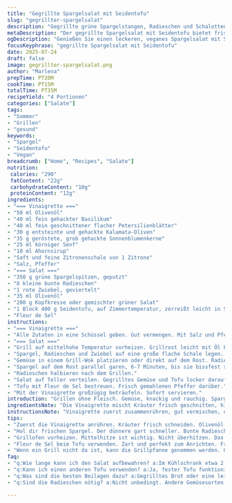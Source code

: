 ```yaml
---
title: "Gegrillte Spargelsalat mit Seidentofu"
slug: "gegrillter-spargelsalat"
description: "Gegrillte grüne Spargelstangen, Radieschen und Schalotten in Olivenöl mit einer kräuterwürzigen Vinaigrette aus gekörntem Senf, Zitronenzeste und Kernen. Seidentofu in grobe Stücke gerissen, leicht gesalzen. Radieschen werden halbiert nach Grillen. Gemüse al dente, würzig, erdig. Geschmacksnoten variieren zwischen mild, nussig und säuerlich. Kernen sorgen für Crunch. Kein Gluten, keine Nüsse, laktosefrei, eifrei. Leicht, frisch, farblich ansprechend. Für vier Personen mit mittlerem Hunger. Vorbereitung und Grillzeit zusammen etwa 40 Minuten. "
metaDescription: "Der gegrillte Spargelsalat mit Seidentofu bietet frische Aromen. Einfach zubereitet, vegan und glutenfrei. Gesund und köstlich."
ogDescription: "Genießen Sie einen leckeren, veganes Spargelsalat mit Seidentofu. Ideal für leichte Grillabende und voll von Geschmack."
focusKeyphrase: "gegrillte Spargelsalat mit Seidentofu"
date: 2025-07-24
draft: false
image: gegrillter-spargelsalat.png
author: "Marlena"
prepTime: PT20M
cookTime: PT15M
totalTime: PT35M
recipeYield: "4 Portionen"
categories: ["Salate"]
tags:
- "Sommer"
- "Grillen"
- "gesund"
keywords:
- "Spargel"
- "Seidentofu"
- "Vegan"
breadcrumb: ["Home", "Recipes", "Salate"]
nutrition: 
 calories: "290"
 fatContent: "22g"
 carbohydrateContent: "10g"
 proteinContent: "12g"
ingredients:
- "=== Vinaigrette ==="
- "50 ml Olivenöl"
- "40 ml fein gehackter Basilikum"
- "40 ml fein geschnittener flacher Petersilienblätter"
- "30 g entsteinte und gehackte Kalamata-Oliven"
- "35 g geröstete, grob gehackte Sonnenblumenkerne"
- "25 ml körniger Senf"
- "10 ml Ahornsirup"
- "Saft und feine Zitronenschale von 1 Zitrone"
- "Salz, Pfeffer"
- "=== Salat ==="
- "350 g grüne Spargelspitzen, geputzt"
- "8 kleine bunte Radieschen"
- "1 rote Zwiebel, geviertelt"
- "35 ml Olivenöl"
- "200 g Kopfkresse oder gemischter grüner Salat"
- "1 Block 400 g Seidentofu, auf Zimmertemperatur, zerreißt leicht in Stücke"
- "Fleur de Sel"
instructions:
- "=== Vinaigrette ==="
- "Alle Zutaten in eine Schüssel geben. Gut vermengen. Mit Salz und Pfeffer abschmecken. Beiseite stellen, damit sich die Aromen verbinden."
- "=== Salat ==="
- "Grill auf mittelhohe Temperatur vorheizen. Grillrost leicht mit Öl bestreichen."
- "Spargel, Radieschen und Zwiebel auf eine große flache Schale legen. Mit Olivenöl beträufeln. Salzen und pfeffern."
- "Gemüse in einem Grill-Wok platzieren oder direkt auf dem Rost. Radieschen und Zwiebel in 10-12 Minuten weich und leicht gebräunt garen, dabei öfter wenden."
- "Spargel auf dem Rost parallel garen, 6-7 Minuten, bis sie bissfest sind, regelmäßig wenden."
- "Radieschen halbieren nach dem Grillen."
- "Salat auf Teller verteilen. Gegrilltes Gemüse und Tofu locker darauf anrichten."
- "Tofu mit Fleur de Sel bestreuen. Frisch gemahlenen Pfeffer darüber."
- "Mit der Vinaigrette großzügig beträufeln. Sofort servieren."
introduction: "Grillen ohne Fleisch. Gemüse, knackig und rauchig. Spargel mild, Radies scharf, Zwiebel süßlich. Tofu seidig, fast cremig, kein fester Block. Da steckt Energie drin, viel Protein, kein tierisches Fett. Salat dazu, frisch, grün, lebendig. Vinaigrette zitronig, mit Kräutern, leicht süß durch Ahornsirup, rund dank Körner und Oliven. Der Mix macht's. Schnell gemacht, kein Schnickschnack. Statt Honig Ahornsirup, denn veganer Vorteil. Sonnenblumenkerne statt Kürbiskerne, anders, aber genauso knusprig. Körniger Senf bringt Textur in die Soße. Reduzierte Ölmenge für leichte Kalorienbilanz. Grillzeiten erhöht für besseres Röstaroma. Schrittfolge anders. Erst Vinaigrette mischen, dann Gemüse vorbereiten. Zwiebeln und Radieschen bekommen im Grillwok Feuer, treffen auf Spargel auf Rost. Spritzig, nussig, fruchtig. "
ingredientsNote: "Die Vinaigrette mischt Kräuter frisch geschnitten, hier Basilikum statt Schnittlauch und Kalamata statt schwarze Trockenoliven. Sonnenblumenkerne geben eine Andersartigkeit im Crunch. Ahornsirup ersetzt Honig, um vegan zu bleiben. Zitronenschale und -saft liefern den Frischekick, Senf hält alles zusammen. Beim Gemüse Spargel frisch und knackig wählen, dünner ist schneller fertig. Radieschen bunt für Farbe und etwas Schärfe. Rote Zwiebeln geben Süße nach dem Grillen. Kopfkresse dient als Bett, zart und bitter zugleich, kann ersetzt werden durch gemischte Blattsalate. Seidentofu vorsichtig behandeln, wegen der zarten Struktur, vor dem Anrichten auf Raumtemperatur bringen, zerreißen, nicht schneiden. Olivenöl reduziert für die Leichtigkeit, es sorgt für Geschmack, nicht für Fettpolster."
instructionsNote: "Vinaigrette zuerst zusammenrühren, gut vermischen, damit sich Öle und Aromen verbinden. Grill aufheizen, Rost einfetten. Radieschen und Zwiebeln direkt im Grill-Wok garen, häufig wenden, bis sie braun und zart sind, das dauert etwas länger. Spargel separat direkt auf dem Rost, regelmäßig wenden, bissfest ist wichtig. Nach dem Grillen Radieschen halbieren, das erhöht die Oberfläche fürs Dressing. Salat auf Teller legen, Gemüse drauf. Seidentofu mit Fleur de Sel bestreuen, das hebt die feine Textur. Pfeffer frisch dazu. Alles mit Vinaigrette gut benetzen, nicht sparen. Sofort servieren. Kein Warten. Die Temperatur passt, wenn Spargel noch knackig, Zwiebel weich, Radies scharf und saftig sind. Der Grillwok sorgt für gleichmäßige Hitze, ergänzt den geschlossenen Grillrost. Wer keinen Grill hat, kann Wok und Grillrost durch Grillpfanne und Backofen ersetzen, aber Raucharomen fehlen dann."
tips:
- "Zuerst die Vinaigrette anrühren. Kräuter frisch schneiden. Olivenöl dazu. Salz, Pfeffer per Geschmack hinzufügen. Aromen wirken lassen. Für beste Ergebnisse, lasse die Mischung mindestens 10 Minuten ziehen."
- "Hol dir frischen Spargel. Der dünnere gart schneller. Bunte Radieschen bringen Farbe. Rote Zwiebeln für die Süße nach dem Grillen sind wichtig. Die Texturen sind der Schlüssel. Achte auf gleichmäßiges Grillen."
- "Grillofen vorheizen. Mittelhitze ist wichtig. Nicht überhitzen. Das Gemüse wird sonst zu weich. Überwachen beim Wenden. Radieschen und Zwiebeln benötigen mehr Zeit als Spargel. Halte das Grillwerkzeug bereit."
- "Fleur de Sel beim Tofu verwenden. Zart und perfekt zum Anrichten. Frisch gemahlener Pfeffer erhöht das Aroma. Vinaigrette großzügig darauf geben. Serviere sofort. Temperatur ist der Schlüssel."
- "Wenn ein Grill nicht da ist, kann die Grillpfanne genommen werden. Guter Geschmack jedoch schwer zu erreichen. Backofen ist okay. Wähle hohe Hitze, aber es fehlen die Raucharomen."
faq:
- "q:Wie lange kann ich den Salat aufbewahren? a:Im Kühlschrank etwa 2 Tage. Aber frischer Geschmack ist am besten. Die Vinaigrette kann separat aufbewahrt werden."
- "q:Kann ich einen anderen Tofu verwenden? a:Ja, fester Tofu funktioniert. Aber die Textur ändert sich. Seidentofu bleibt die beste Wahl für Creme."
- "q:Was sind die besten Beilagen dazu? a:Gegrilltes Brot oder eine leichte Suppe. Es passt zu vielen Gerichten. Oder eine warme Quiche für Abwechslung."
- "q:Sind die Radieschen nötig? a:Nicht unbedingt. Andere Gemüsesorten können verwendet werden. Wie Zucchini oder Paprika. Aber Radieschen bieten Schärfe und Farbe."

---
```

